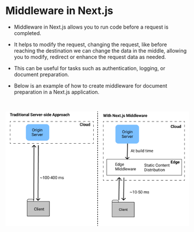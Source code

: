 # Middleware in Next.js 

- Middleware in Next.js allows you to run code before a request is completed. 

- It helps to modify the request, changing the request, like before reaching the destination we can change the data in the middle, allowing you to modify, redirect or enhance the request data as needed.

- This can be useful for tasks such as authentication, logging, or document preparation. 

- Below is an example of how to create middleware for document preparation in a Next.js application.

<br/>

![Comparision of MiddleWare](public/middle-ware.png)